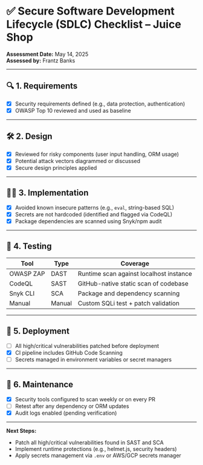 
# ✅ Secure Software Development Lifecycle (SDLC) Checklist – Juice Shop

**Assessment Date:** May 14, 2025  
**Assessed by:** Frantz Banks

---

## 🔍 1. Requirements

- [x] Security requirements defined (e.g., data protection, authentication)
- [x] OWASP Top 10 reviewed and used as baseline

---

## 🛠️ 2. Design

- [x] Reviewed for risky components (user input handling, ORM usage)
- [x] Potential attack vectors diagrammed or discussed
- [x] Secure design principles applied

---

## 🧑‍💻 3. Implementation

- [x] Avoided known insecure patterns (e.g., `eval`, string-based SQL)
- [x] Secrets are not hardcoded (identified and flagged via CodeQL)
- [x] Package dependencies are scanned using Snyk/npm audit

---

## 🔬 4. Testing

| Tool      | Type | Coverage |
|-----------|------|----------|
| OWASP ZAP | DAST | Runtime scan against localhost instance |
| CodeQL    | SAST | GitHub-native static scan of codebase |
| Snyk CLI  | SCA  | Package and dependency scanning |
| Manual    | Manual | Custom SQLi test + patch validation |

---

## 🚀 5. Deployment

- [ ] All high/critical vulnerabilities patched before deployment
- [x] CI pipeline includes GitHub Code Scanning
- [ ] Secrets managed in environment variables or secret managers

---

## 🔄 6. Maintenance

- [x] Security tools configured to scan weekly or on every PR
- [ ] Retest after any dependency or ORM updates
- [x] Audit logs enabled (pending verification)

---

**Next Steps:**
- Patch all high/critical vulnerabilities found in SAST and SCA
- Implement runtime protections (e.g., helmet.js, security headers)
- Apply secrets management via `.env` or AWS/GCP secrets manager

